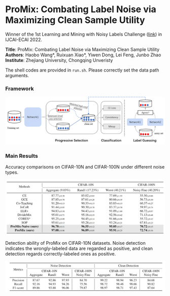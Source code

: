 # ProMix: Combating Label Noise via Maximizing Clean Sample Utility

Winner of the 1st Learning and Mining with Noisy Labels Challenge ([link](http://competition.noisylabels.com/)) in IJCAI-ECAI 2022.

<b>Title</b>: ProMix: Combating Label Noise via Maximizing Clean Sample Utility \
<b>Authors</b>: Haobo Wang*, Ruixuan Xiao*, Yiwen Dong, Lei Feng, Junbo Zhao \
<b>Institute</b>: Zhejiang University, Chongqing Unveristy

The shell codes are provided in ```run.sh```. Please correctly set the data path arguments.

### Framework
![Framework](./resources/framework.png)

### Main Results
Accuracy comparisons on CIFAR-10N and CIFAR-100N under different noise types.

![Results](./resources/results.png)

Detection ability of ProMix on CIFAR-10N datasets. Noise detection indicates the wrongly-labeled data are regarded as positive, and clean detection regards correctly-labeled ones as positive.

![Results](./resources/results_detection.png)
